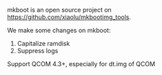mkboot is an open source project on https://github.com/xiaolu/mkbootimg_tools.

We make some changes on mkboot:
1. Capitalize ramdisk
2. Suppress logs

Support QCOM 4.3+, especially for dt.img of QCOM
